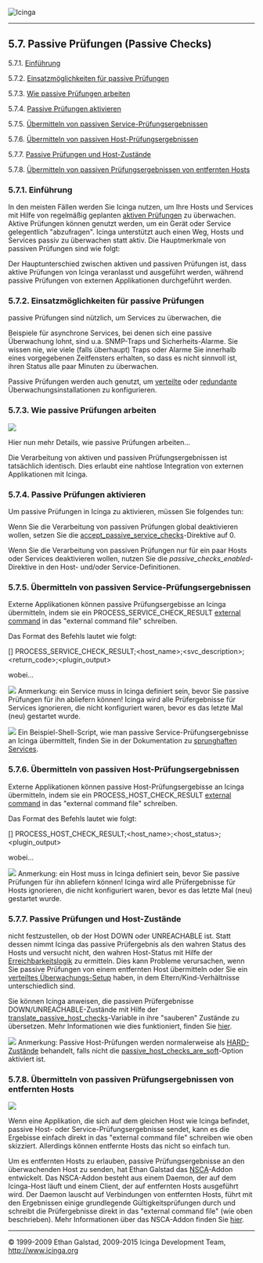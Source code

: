  ![Icinga](../images/logofullsize.png "Icinga") 

* * * * *

5.7. Passive Prüfungen (Passive Checks)
---------------------------------------

5.7.1. [Einführung](passivechecks.md#introduction)

5.7.2. [Einsatzmöglichkeiten für passive
Prüfungen](passivechecks.md#usecases)

5.7.3. [Wie passive Prüfungen arbeiten](passivechecks.md#howitworks)

5.7.4. [Passive Prüfungen aktivieren](passivechecks.md#enable)

5.7.5. [Übermitteln von passiven
Service-Prüfungsergebnissen](passivechecks.md#servicecheckresults)

5.7.6. [Übermitteln von passiven
Host-Prüfungsergebnissen](passivechecks.md#hostcheckresults)

5.7.7. [Passive Prüfungen und
Host-Zustände](passivechecks.md#hoststates)

5.7.8. [Übermitteln von passiven Prüfungsergebnissen von entfernten
Hosts](passivechecks.md#checkresultsfromremotehosts)

### 5.7.1. Einführung

In den meisten Fällen werden Sie Icinga nutzen, um Ihre Hosts und
Services mit Hilfe von regelmäßig geplanten [aktiven
Prüfungen](activechecks.md "5.6. Aktive Prüfungen (Active Checks)") zu
überwachen. Aktive Prüfungen können genutzt werden, um ein Gerät oder
Service gelegentlich "abzufragen". Icinga unterstützt auch einen Weg,
Hosts und Services passiv zu überwachen statt aktiv. Die Hauptmerkmale
von passiven Prüfungen sind wie folgt:



Der Hauptunterschied zwischen aktiven und passiven Prüfungen ist, dass
aktive Prüfungen von Icinga veranlasst und ausgeführt werden, während
passive Prüfungen von externen Applikationen durchgeführt werden.

### 5.7.2. Einsatzmöglichkeiten für passive Prüfungen

passive Prüfungen sind nützlich, um Services zu überwachen, die



Beispiele für asynchrone Services, bei denen sich eine passive
Überwachung lohnt, sind u.a. SNMP-Traps und Sicherheits-Alarme. Sie
wissen nie, wie viele (falls überhaupt) Traps oder Alarme Sie innerhalb
eines vorgegebenen Zeitfensters erhalten, so dass es nicht sinnvoll ist,
ihren Status alle paar Minuten zu überwachen.

Passive Prüfungen werden auch genutzt, um
[verteilte](distributed.md "7.6. Verteilte Überwachung") oder
[redundante](redundancy.md "7.7. Redundante und Failover-Netzwerk-Überwachung")
Überwachungsinstallationen zu konfigurieren.

### 5.7.3. Wie passive Prüfungen arbeiten

![](../images/passivechecks.png)

Hier nun mehr Details, wie passive Prüfungen arbeiten...





Die Verarbeitung von aktiven und passiven Prüfungsergebnissen ist
tatsächlich identisch. Dies erlaubt eine nahtlose Integration von
externen Applikationen mit Icinga.

### 5.7.4. Passive Prüfungen aktivieren

Um passive Prüfungen in Icinga zu aktivieren, müssen Sie folgendes tun:



Wenn Sie die Verarbeitung von passiven Prüfungen global deaktivieren
wollen, setzen Sie die
[accept\_passive\_service\_checks](configmain.md#configmain-accept_passive_service_checks)-Direktive
auf 0.

Wenn Sie die Verarbeitung von passiven Prüfungen nur für ein paar Hosts
oder Services deaktivieren wollen, nutzen Sie die
*passive\_checks\_enabled*-Direktive in den Host- und/oder
Service-Definitionen.

### 5.7.5. Übermitteln von passiven Service-Prüfungsergebnissen

Externe Applikationen können passive Prüfungsergebisse an Icinga
übermitteln, indem sie ein PROCESS\_SERVICE\_CHECK\_RESULT [external
command](extcommands.md "7.1. Externe Befehle") in das "external
command file" schreiben.

Das Format des Befehls lautet wie folgt:

 [<Zeitstempel>] PROCESS_SERVICE_CHECK_RESULT;<host_name>;<svc_description>;<return_code>;<plugin_output>
</code></pre>

wobei...






![](../images/note.gif) Anmerkung: ein Service muss in Icinga definiert
sein, bevor Sie passive Prüfungen für ihn abliefern können! Icinga wird
alle Prüfergebnisse für Services ignorieren, die nicht konfiguriert
waren, bevor es das letzte Mal (neu) gestartet wurde.

![](../images/tip.gif) Ein Beispiel-Shell-Script, wie man passive
Service-Prüfungsergebnisse an Icinga übermittelt, finden Sie in der
Dokumentation zu [sprunghaften
Services](volatileservices.md "7.4. sprunghafte Services").

### 5.7.6. Übermitteln von passiven Host-Prüfungsergebnissen

Externe Applikationen können passive Host-Prüfungsergebisse an Icinga
übermitteln, indem sie ein PROCESS\_HOST\_CHECK\_RESULT [external
command](extcommands.md "7.1. Externe Befehle") in das "external
command file" schreiben.

Das Format des Befehls lautet wie folgt:

 [<timestamp>] PROCESS_HOST_CHECK_RESULT;<host_name>;<host_status>;<plugin_output>
</code></pre>

wobei...





![](../images/note.gif) Anmerkung: ein Host muss in Icinga definiert
sein, bevor Sie passive Prüfungen für ihn abliefern können! Icinga wird
alle Prüfergebnisse für Hosts ignorieren, die nicht konfiguriert waren,
bevor es das letzte Mal (neu) gestartet wurde.

### 5.7.7. Passive Prüfungen und Host-Zustände

nicht festzustellen, ob der Host DOWN oder UNREACHABLE ist. Statt dessen
nimmt Icinga das passive Prüfergebnis als den wahren Status des Hosts
und versucht nicht, den wahren Host-Status mit Hilfe der
[Erreichbarkeitslogik](networkreachability.md "5.10. Ermitteln des Zustands und der Erreichbarkeit von Netzwerk-Hosts")
zu ermitteln. Dies kann Probleme verursachen, wenn Sie passive Prüfungen
von einem entfernten Host übermitteln oder Sie ein [verteiltes
Überwachungs-Setup](distributed.md "7.6. Verteilte Überwachung")
haben, in dem Eltern/Kind-Verhältnisse unterschiedlich sind.

Sie können Icinga anweisen, die passiven Prüfergebnisse
DOWN/UNREACHABLE-Zustände mit Hilfe der
[translate\_passive\_host\_checks](configmain.md#configmain-translate_passive_host_checks)-Variable
in ihre "sauberen" Zustände zu übersetzen. Mehr Informationen wie dies
funktioniert, finden Sie
[hier](passivestatetranslation.md "7.22. Passive Host-Zustandsübersetzung").

![](../images/note.gif) Anmerkung: Passive Host-Prüfungen werden
normalerweise als [HARD-Zustände](statetypes.md "5.8. Statustypen")
behandelt, falls nicht die
[passive\_host\_checks\_are\_soft](configmain.md#configmain-passive_host_checks_are_soft)-Option
aktiviert ist.

### 5.7.8. Übermitteln von passiven Prüfungsergebnissen von entfernten Hosts

![](../images/nsca.png)

Wenn eine Applikation, die sich auf dem gleichen Host wie Icinga
befindet, passive Host- oder Service-Prüfungsergebnisse sendet, kann es
die Ergebisse einfach direkt in das "external command file" schreiben
wie oben skizziert. Allerdings können entfernte Hosts das nicht so
einfach tun.

Um es entfernten Hosts zu erlauben, passive Prüfungsergebnisse an den
überwachenden Host zu senden, hat Ethan Galstad das
[NSCA](addons.md#addons-nsca)-Addon entwickelt. Das NSCA-Addon besteht
aus einem Daemon, der auf dem Icinga-Host läuft und einem Client, der
auf entfernten Hosts ausgeführt wird. Der Daemon lauscht auf
Verbindungen von entfernten Hosts, führt mit den Ergebnissen einige
grundlegende Gültigkeitsprüfungen durch und schreibt die Prüfergebnisse
direkt in das "external command file" (wie oben beschrieben). Mehr
Informationen über das NSCA-Addon finden Sie
[hier](addons.md#addons-nsca).

* * * * *


© 1999-2009 Ethan Galstad, 2009-2015 Icinga Development Team,
http://www.icinga.org
